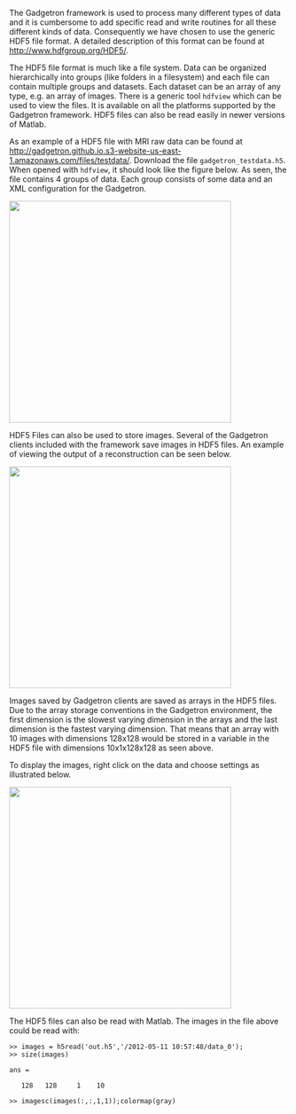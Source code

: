 The Gadgetron framework is used to process many different types of data and it is cumbersome to add specific read and write routines for all these different kinds of data. Consequently we have chosen to use the generic HDF5 file format. A detailed description of this format can be found at <http://www.hdfgroup.org/HDF5/>.

The HDF5 file format is much like a file system. Data can be organized hierarchically into groups (like folders in a filesystem) and each file can contain multiple groups and datasets. Each dataset can be an array of any type, e.g. an array of images. There is a generic tool `hdfview` which can be used to view the files. It is available on all the platforms supported by the Gadgetron framework. HDF5 files can also be read easily in newer versions of Matlab.

As an example of a HDF5 file with MRI raw data can be found at <http://gadgetron.github.io.s3-website-us-east-1.amazonaws.com/files/testdata/>. Download the file `gadgetron_testdata.h5`. When opened with `hdfview`, it should look like the figure below. As seen, the file contains 4 groups of data. Each group consists of some data and an XML configuration for the Gadgetron.

<img src="http://gadgetron.sf.net/figs/hdfview_mri_testdata.png" style="width: 400px;" />

HDF5 Files can also be used to store images. Several of the Gadgetron clients included with the framework save images in HDF5 files. An example of viewing the output of a reconstruction can be seen below.

<img src="http://gadgetron.sf.net/figs/hdfview_image_view.png" style="width: 400px;" />

Images saved by Gadgetron clients are saved as arrays in the HDF5 files. Due to the array storage conventions in the Gadgetron environment, the first dimension is the slowest varying dimension in the arrays and the last dimension is the fastest varying dimension. That means that an array with 10 images with dimensions 128x128 would be stored in a variable in the HDF5 file with dimensions 10x1x128x128 as seen above. 

To display the images, right click on the data and choose settings as illustrated below.

<img src="http://gadgetron.sf.net/figs/hdfview_image_view_setting.png" style="width: 400px;" />

The HDF5 files can also be read with Matlab. The images in the file above could be read with:

    >> images = h5read('out.h5','/2012-05-11 10:57:48/data_0');
    >> size(images)

    ans =

       128   128     1    10

    >> imagesc(images(:,:,1,1));colormap(gray) 